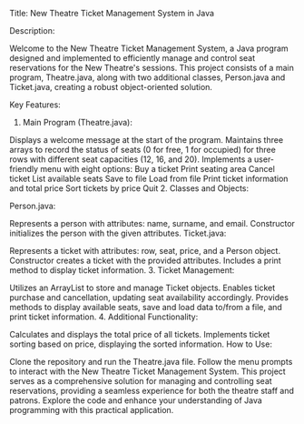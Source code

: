 
Title: New Theatre Ticket Management System in Java

Description:

Welcome to the New Theatre Ticket Management System, a Java program designed and implemented to efficiently manage and control seat reservations for the New Theatre's sessions. This project consists of a main program, Theatre.java, along with two additional classes, Person.java and Ticket.java, creating a robust object-oriented solution.

Key Features:

1. Main Program (Theatre.java):

Displays a welcome message at the start of the program.
Maintains three arrays to record the status of seats (0 for free, 1 for occupied) for three rows with different seat capacities (12, 16, and 20).
Implements a user-friendly menu with eight options:
Buy a ticket
Print seating area
Cancel ticket
List available seats
Save to file
Load from file
Print ticket information and total price
Sort tickets by price
Quit
2. Classes and Objects:

Person.java:

Represents a person with attributes: name, surname, and email.
Constructor initializes the person with the given attributes.
Ticket.java:

Represents a ticket with attributes: row, seat, price, and a Person object.
Constructor creates a ticket with the provided attributes.
Includes a print method to display ticket information.
3. Ticket Management:

Utilizes an ArrayList to store and manage Ticket objects.
Enables ticket purchase and cancellation, updating seat availability accordingly.
Provides methods to display available seats, save and load data to/from a file, and print ticket information.
4. Additional Functionality:

Calculates and displays the total price of all tickets.
Implements ticket sorting based on price, displaying the sorted information.
How to Use:

Clone the repository and run the Theatre.java file.
Follow the menu prompts to interact with the New Theatre Ticket Management System.
This project serves as a comprehensive solution for managing and controlling seat reservations, providing a seamless experience for both the theatre staff and patrons. Explore the code and enhance your understanding of Java programming with this practical application.
